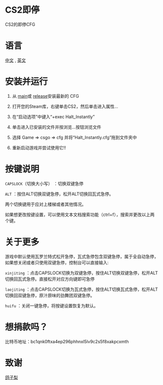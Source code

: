 # CS2即停
CS2的即停CFG

# 语言
  [中文](https://github.com/HugoXOX3/CS2-halt-instantly/blob/main/CN.md) , [英文](https://github.com/HugoXOX3/CS2-halt-instantly/blob/main/README.md)

# 安装并运行
1. 从 [main](https://github.com/HugoXOX3/CS2-halt-instantly/blob/main/Halt_Instantly.cfg）)或 [release](https://github.com/HugoXOX3/CS2-halt-instantly/releases)安装最新的 CFG

2. 打开您的Steam库，右键单击CS2，然后单击进入属性...

3. 在“启动选项”中键入“+exec Halt_Instantly”

4. 单击进入已安装的文件并按浏览...按钮浏览文件

5. 选择 Game => csgo => cfg 并将“Halt_Instantly.cfg”拖到文件夹中

6. 重新启动游戏并尝试使用它!!

# 按键说明
```CAPSLOCK```（切换大小写）	：切换双键急停
  
```ALT```	：按住ALT切换双键急停，松开ALT切换回瓦式急停。
 
两个切换键用于应对上楼梯或者其他情况。
 
如果想更改按键设置，可以使用文本文档搜索功能（ctrl+f），搜索并更改以上两个键。

# 关于更多
游戏中默认使用瓦罗兰特式松开急停，瓦式急停包含双键急停，属于全自动急停，如果想关闭或者只使用双键急停，控制台可以直接输入:

```xinjiting```	：点击CAPSLOCK切换为双键急停，按住ALT切换双键急停，松开ALT切换回瓦式急停。直接松开对应方向键即可急停
 
```laojiting```	：点击CAPSLOCK切换为瓦式急停，按住ALT切换瓦式急停，松开ALT切换回双键急停，原汁原味的劲舞团双键急停。
 
```huifu```	：关闭一键急停，将按键设置恢复为默认。
 
# 想捐款吗？
比特币地址：bc1qnk0ftxa4ep296phhnxl5lv9c2s5f8xakpcxmth

# 致谢
[鸽子梨](https://space.bilibili.com/168117849?spm_id_from=333.788.0.0)

